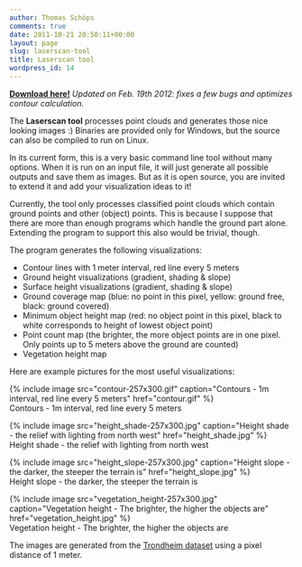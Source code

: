 ```yaml
---
author: Thomas Schöps
comments: true
date: 2011-10-21 20:50:11+00:00
layout: page
slug: laserscan-tool
title: Laserscan tool
wordpress_id: 14
---
```


**[Download here!](https://sourceforge.net/projects/oorienteering/files/Lasertool/)**
_Updated on Feb. 19th 2012: fixes a few bugs and optimizes contour calculation._

The **Laserscan tool** processes point clouds and generates those nice looking images :)
Binaries are provided only for Windows, but the source can also be compiled to run on Linux.

In its current form, this is a very basic command line tool without many options. When it is run on an input file, it will just generate all possible outputs and save them as images. But as it is open source, you are invited to extend it and add your visualization ideas to it!

Currently, the tool only processes classified point clouds which contain ground points and other (object) points. This is because I suppose that there are more than enough programs which handle the ground part alone. Extending the program to support this also would be trivial, though.

The program generates the following visualizations:

  * Contour lines with 1 meter interval, red line every 5 meters
  * Ground height visualizations (gradient, shading & slope)
  * Surface height visualizations (gradient, shading & slope)
  * Ground coverage map (blue: no point in this pixel, yellow: ground free, black: ground covered)
  * Minimum object height map (red: no object point in this pixel, black to white corresponds to height of lowest object point)
  * Point count map (the brighter, the more object points are in one pixel. Only points up to 5 meters above the ground are counted)
  * Vegetation height map


Here are example pictures for the most useful visualizations:

{% include image src="contour-257x300.gif" caption="Contours - 1m interval, red line every 5 meters" href="contour.gif" %}
<br />Contours - 1m interval, red line every 5 meters

{% include image src="height_shade-257x300.jpg" caption="Height shade - the relief with lighting from north west" href="height_shade.jpg" %}
<br />Height shade - the relief with lighting from north west

{% include image src="height_slope-257x300.jpg" caption="Height slope - the darker, the steeper the terrain is" href="height_slope.jpg" %}
<br />Height slope - the darker, the steeper the terrain is

{% include image src="vegetation_height-257x300.jpg" caption="Vegetation height - The brighter, the higher the objects are" href="vegetation_height.jpg" %}
<br />Vegetation height - The brighter, the higher the objects are

The images are generated from the [Trondheim dataset](http://arken.umb.no/~havatv/o/trondheim2010/) using a pixel distance of 1 meter.
